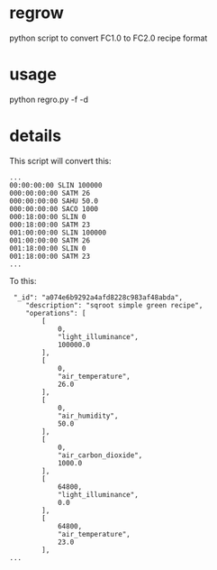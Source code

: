 # regrow
python script to convert FC1.0 to FC2.0 recipe format

# usage
python regro.py -f <inputfilename> -d <desciption>

# details

This script will convert this:

~~~~
...
00:00:00:00 SLIN 100000
000:00:00:00 SATM 26
000:00:00:00 SAHU 50.0
000:00:00:00 SACO 1000
000:18:00:00 SLIN 0
000:18:00:00 SATM 23
001:00:00:00 SLIN 100000
001:00:00:00 SATM 26
001:18:00:00 SLIN 0
001:18:00:00 SATM 23
...
~~~~

To this:

~~~~
 "_id": "a074e6b9292a4afd8228c983af48abda",
    "description": "sqroot simple green recipe",
    "operations": [
        [
            0,
            "light_illuminance",
            100000.0
        ],
        [
            0,
            "air_temperature",
            26.0
        ],
        [
            0,
            "air_humidity",
            50.0
        ],
        [
            0,
            "air_carbon_dioxide",
            1000.0
        ],
        [
            64800,
            "light_illuminance",
            0.0
        ],
        [
            64800,
            "air_temperature",
            23.0
        ],
...
~~~~

